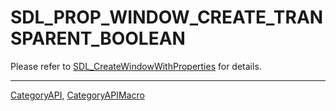 # SDL_PROP_WINDOW_CREATE_TRANSPARENT_BOOLEAN

Please refer to [SDL_CreateWindowWithProperties](SDL_CreateWindowWithProperties) for details.

----
[CategoryAPI](CategoryAPI), [CategoryAPIMacro](CategoryAPIMacro)

